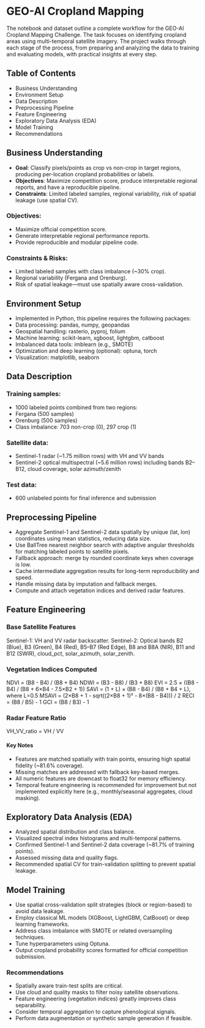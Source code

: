 # GEO-AI Cropland Mapping
The notebook and dataset outline a complete workflow for the GEO-AI Cropland Mapping Challenge. The task focuses on identifying cropland areas using multi-temporal satellite imagery. The project walks through each stage of the process, from preparing and analyzing the data to training and evaluating models, with practical insights at every step.
## Table of Contents
- Business Understanding
- Environment Setup
- Data Description
- Preprocessing Pipeline
- Feature Engineering
- Exploratory Data Analysis (EDA)
- Model Training
- Recommendations
## Business Understanding
- **Goal**: Classify pixels/points as crop vs non-crop in target regions, producing per-location cropland probabilities or labels.
- **Objectives**: Maximize competition score, produce interpretable regional reports, and have a reproducible pipeline.
- **Constraints**: Limited labeled samples, regional variability, risk of spatial leakage (use spatial CV).
### Objectives:
- Maximize official competition score.
- Generate interpretable regional performance reports.
- Provide reproducible and modular pipeline code.
### Constraints & Risks:
- Limited labeled samples with class imbalance (~30% crop).
- Regional variability (Fergana and Orenburg).
- Risk of spatial leakage—must use spatially aware cross-validation.
## Environment Setup
- Implemented in Python, this pipeline requires the following packages:
- Data processing: pandas, numpy, geopandas
- Geospatial handling: rasterio, pyproj, folium
- Machine learning: scikit-learn, xgboost, lightgbm, catboost
- Imbalanced data tools: imblearn (e.g., SMOTE)
- Optimization and deep learning (optional): optuna, torch
- Visualization: matplotlib, seaborn
## Data Description
 ### Training samples:
- 1000 labeled points combined from two regions:
- Fergana (500 samples)
- Orenburg (500 samples)
- Class imbalance: 703 non-crop (0), 297 crop (1)
### Satellite data:
- Sentinel-1 radar (~1.75 million rows) with VH and VV bands
- Sentinel-2 optical multispectral (~5.6 million rows) including bands B2–B12, cloud coverage, solar azimuth/zenith
### Test data:
- 600 unlabeled points for final inference and submission
## Preprocessing Pipeline
- Aggregate Sentinel-1 and Sentinel-2 data spatially by unique (lat, lon) coordinates using mean statistics, reducing data size.
- Use BallTree nearest neighbor search with adaptive angular thresholds for matching labeled points to satellite pixels.
- Fallback approach: merge by rounded coordinate keys when coverage is low.
- Cache intermediate aggregation results for long-term reproducibility and speed.
- Handle missing data by imputation and fallback merges.
- Compute and attach vegetation indices and derived radar features.
## Feature Engineering
### Base Satellite Features
Sentinel-1: VH and VV radar backscatter.
Sentinel-2: Optical bands B2 (Blue), B3 (Green), B4 (Red), B5–B7 (Red Edge), B8 and B8A (NIR), B11 and B12 (SWIR), cloud_pct, solar_azimuth, solar_zenith.
### Vegetation Indices Computed
NDVI = (B8 - B4) / (B8 + B4)
NDWI = (B3 - B8) / (B3 + B8)
EVI = 2.5 × ((B8 - B4) / (B8 + 6×B4 - 7.5×B2 + 1))
SAVI = (1 + L) × (B8 - B4) / (B8 + B4 + L), where L=0.5
MSAVI = (2×B8 + 1 - sqrt((2×B8 + 1)² - 8×(B8 - B4))) / 2
RECI = (B8 / B5) - 1
GCI = (B8 / B3) - 1
### Radar Feature Ratio
VH_VV_ratio = VH / VV
#### Key Notes
- Features are matched spatially with train points, ensuring high spatial fidelity (~81.6% coverage).
- Missing matches are addressed with fallback key-based merges.
- All numeric features are downcast to float32 for memory efficiency.
- Temporal feature engineering is recommended for improvement but not implemented explicitly here (e.g., monthly/seasonal aggregates, cloud masking).
## Exploratory Data Analysis (EDA)
- Analyzed spatial distribution and class balance.
- Visualized spectral index histograms and multi-temporal patterns.
- Confirmed Sentinel-1 and Sentinel-2 data coverage (~81.7% of training points).
- Assessed missing data and quality flags.
- Recommended spatial CV for train-validation splitting to prevent spatial leakage.
## Model Training
- Use spatial cross-validation split strategies (block or region-based) to avoid data leakage.
- Employ classical ML models (XGBoost, LightGBM, CatBoost) or deep learning frameworks.
- Address class imbalance with SMOTE or related oversampling techniques.
- Tune hyperparameters using Optuna.
- Output cropland probability scores formatted for official competition submission.
### Recommendations
- Spatially aware train-test splits are critical.
- Use cloud and quality masks to filter noisy satellite observations.
- Feature engineering (vegetation indices) greatly improves class separability.
- Consider temporal aggregation to capture phenological signals.
- Perform data augmentation or synthetic sample generation if feasible.




